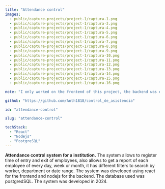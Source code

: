 ```yaml
---
title: "Attendance control"
images: 
  - public/capture-projects/project-1/captura-1.png
  - public/capture-projects/project-1/captura-3.png
  - public/capture-projects/project-1/captura-4.png 
  - public/capture-projects/project-1/captura-5.png
  - public/capture-projects/project-1/captura-6.png
  - public/capture-projects/project-1/captura-7.png
  - public/capture-projects/project-1/captura-8.png
  - public/capture-projects/project-1/captura-9.png
  - public/capture-projects/project-1/captura-10.png  
  - public/capture-projects/project-1/captura-11.png
  - public/capture-projects/project-1/captura-12.png
  - public/capture-projects/project-1/captura-13.png
  - public/capture-projects/project-1/captura-14.png
  - public/capture-projects/project-1/captura-15.png
  - public/capture-projects/project-1/captura-16.png

note: "I only worked on the frontend of this project, the backend was developed by a other developer worker of this institution."

github: "https://github.com/Anth1818/control_de_asistencia"

id: "attendance-control"

slug: "attendance-control"

techStack: 
  - "React"
  - "Nodejs"
  - "PostgreSQL"
---
```


**Attendance control system for a institution.** The system allows to register time of entry and exit of employees, also allows to get a report of each employee of every day, week or month, it has different filters to search by worker, department or date range. The system was developed using react for the frontend and nodejs for the backend. The database used was postgredSQL. The system was developed in 2024.